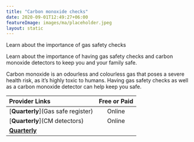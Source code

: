 ```yaml
---
title: "Carbon monoxide checks"
date: 2020-09-01T12:49:27+06:00
featureImage: images/ma/placeholder.jpeg
layout: static
---
```


Learn about the importance of gas safety checks

Learn about the importance of having gas safety checks and carbon monoxide detectors to keep you and your family safe.

Carbon monoxide is an odourless and colourless gas that poses a severe health risk, as it’s highly toxic to humans. Having gas safety checks as well as a carbon monoxide detector can help keep you safe.

| Provider Links      | Free or Paid  |  
| :-----------          | :--------------:      |  
| [**Quarterly**](Gas safe register) | Online | 
| [**Quarterly**](CM detectors) | Online | 
| [**Quarterly**]() |  | 
  

<br/><br/>






